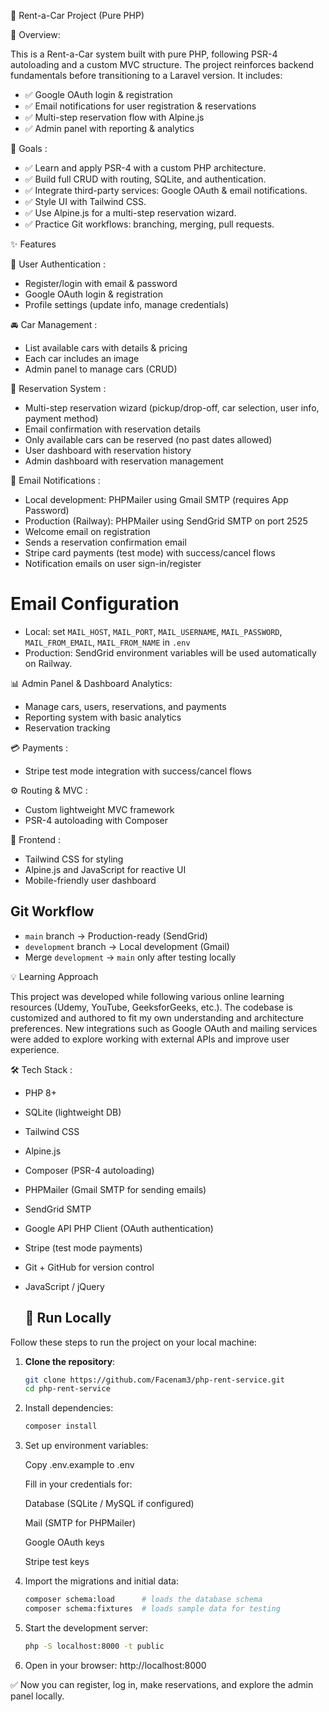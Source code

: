 🚗 Rent-a-Car Project (Pure PHP)

📌 Overview:

This is a Rent-a-Car system built with pure PHP, following PSR-4 autoloading and a custom MVC structure.
The project reinforces backend fundamentals before transitioning to a Laravel version.
It includes:
- ✅ Google OAuth login & registration
- ✅ Email notifications for user registration & reservations
- ✅ Multi-step reservation flow with Alpine.js
- ✅ Admin panel with reporting & analytics

🎯 Goals :
- ✅ Learn and apply PSR-4 with a custom PHP architecture.
- ✅ Build full CRUD with routing, SQLite, and authentication.
- ✅ Integrate third-party services: Google OAuth & email notifications.
- ✅ Style UI with Tailwind CSS.
- ✅ Use Alpine.js for a multi-step reservation wizard.
- ✅ Practice Git workflows: branching, merging, pull requests.

✨ Features 

🔐 User Authentication :

- Register/login with email & password
- Google OAuth login & registration
- Profile settings (update info, manage credentials)
  
🚘 Car Management :

- List available cars with details & pricing
- Each car includes an image
- Admin panel to manage cars (CRUD)
  
📅 Reservation System :

- Multi-step reservation wizard (pickup/drop-off, car selection, user info, payment method)
- Email confirmation with reservation details
- Only available cars can be reserved (no past dates allowed)
- User dashboard with reservation history
- Admin dashboard with reservation management
  
📧 Email Notifications :

- Local development: PHPMailer using Gmail SMTP (requires App Password)
- Production (Railway): PHPMailer using SendGrid SMTP on port 2525
- Welcome email on registration
- Sends a reservation confirmation email
- Stripe card payments (test mode) with success/cancel flows
- Notification emails on user sign-in/register

# Email Configuration
- Local: set `MAIL_HOST`, `MAIL_PORT`, `MAIL_USERNAME`, `MAIL_PASSWORD`, `MAIL_FROM_EMAIL`, `MAIL_FROM_NAME` in `.env`
- Production: SendGrid environment variables will be used automatically on Railway.

📊 Admin Panel & Dashboard Analytics:

- Manage cars, users, reservations, and payments
- Reporting system with basic analytics
- Reservation tracking

💳 Payments :
- Stripe test mode integration with success/cancel flows
  
⚙️ Routing & MVC :

- Custom lightweight MVC framework
- PSR-4 autoloading with Composer
  
🎨 Frontend :

- Tailwind CSS for styling
- Alpine.js and JavaScript for reactive UI
- Mobile-friendly user dashboard

## Git Workflow
- `main` branch → Production-ready (SendGrid)
- `development` branch → Local development (Gmail)
- Merge `development` → `main` only after testing locally

💡 Learning Approach

This project was developed while following various online learning resources (Udemy, YouTube, GeeksforGeeks, etc.).
The codebase is customized and authored to fit my own understanding and architecture preferences.
New integrations such as Google OAuth and mailing services were added to explore working with external APIs and improve user experience.

🛠️ Tech Stack :
- PHP 8+
- SQLite (lightweight DB)
- Tailwind CSS
- Alpine.js
- Composer (PSR-4 autoloading)
- PHPMailer (Gmail SMTP for sending emails)
- SendGrid SMTP
- Google API PHP Client (OAuth authentication)
- Stripe (test mode payments)
- Git + GitHub for version control
- JavaScript / jQuery

  ## 🚀 Run Locally

Follow these steps to run the project on your local machine:

1. **Clone the repository**:
   ```bash
   git clone https://github.com/Facenam3/php-rent-service.git
   cd php-rent-service
2. Install dependencies:

    ```bash
    composer install

3. Set up environment variables:

    Copy .env.example to .env
    
    Fill in your credentials for:
    
    Database (SQLite / MySQL if configured)
    
    Mail (SMTP for PHPMailer)
    
    Google OAuth keys
    
    Stripe test keys

4. Import the migrations and initial data:

    ```bash
    composer schema:load      # loads the database schema
    composer schema:fixtures  # loads sample data for testing

5. Start the development server:

    ```bash
    php -S localhost:8000 -t public

6. Open in your browser:
    http://localhost:8000

✅ Now you can register, log in, make reservations, and explore the admin panel locally.
